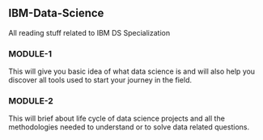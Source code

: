 ## IBM-Data-Science
All reading stuff related to IBM DS Specialization

### MODULE-1 
This will give you basic idea of what data science is and will also help you discover all tools used to start your journey in the field.

### MODULE-2
This will brief about life cycle of data science projects and all the methodologies needed to understand or to solve data related questions.
